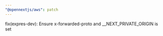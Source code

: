```yaml
---
"@opennextjs/aws": patch
---
```


fix(expres-dev): Ensure x-forwarded-proto and \_\_NEXT_PRIVATE_ORIGIN is set
